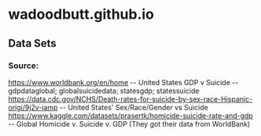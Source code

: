 # wadoodbutt.github.io
## Data Sets
### Source:
https://www.worldbank.org/en/home -- United States GDP v Suicide -- gdpdataglobal; globalsuicidedata; statesgdp; statessuicide
https://data.cdc.gov/NCHS/Death-rates-for-suicide-by-sex-race-Hispanic-origi/9j2v-jamp -- United States' Sex/Race/Gender vs Suicide 
https://www.kaggle.com/datasets/prasertk/homicide-suicide-rate-and-gdp -- Global Homicide v. Suicide v. GDP (They got their data from WorldBank)

